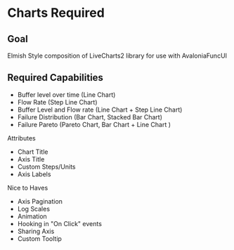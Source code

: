 # Charts Required

## Goal

Elmish Style composition of LiveCharts2 library for use with AvaloniaFuncUI

## Required Capabilities

- Buffer level over time (Line Chart)
- Flow Rate (Step Line Chart)
- Buffer Level and Flow rate (Line Chart + Step Line Chart)
- Failure Distribution (Bar Chart, Stacked Bar Chart)
- Failure Pareto (Pareto Chart, Bar Chart + Line Chart <Sharing Axis>)

Attributes
- Chart Title
- Axis Title
- Custom Steps/Units
- Axis Labels

Nice to Haves
- Axis Pagination
- Log Scales
- Animation
- Hooking in "On Click" events
- Sharing Axis
- Custom Tooltip
